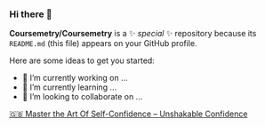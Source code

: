 
### Hi there 👋

**Coursemetry/Coursemetry** is a ✨ _special_ ✨ repository because its `README.md` (this file) appears on your GitHub profile.

Here are some ideas to get you started:

- 🔭 I’m currently working on ...
- 🌱 I’m currently learning ...
- 👯 I’m looking to collaborate on ...


[🇬🇧 Master the Art Of Self-Confidence – Unshakable Confidence](https://coursemetry.com/master-the-art-of-self-confidence-unshakable-confidence)

